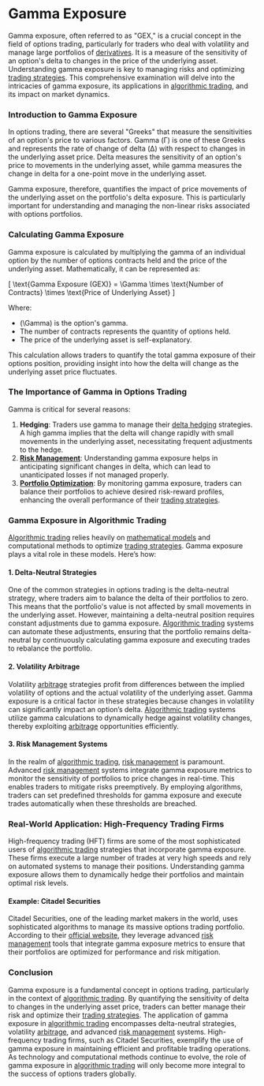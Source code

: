 # Gamma Exposure

Gamma exposure, often referred to as "GEX," is a crucial concept in the field of options trading, particularly for traders who deal with volatility and manage large portfolios of [derivatives](../d/derivatives.md). It is a measure of the sensitivity of an option's delta to changes in the price of the underlying asset. Understanding gamma exposure is key to managing risks and optimizing [trading strategies](../t/trading_strategies.md). This comprehensive examination will delve into the intricacies of gamma exposure, its applications in [algorithmic trading](../a/algorithmic_trading.md), and its impact on market dynamics.

### Introduction to Gamma Exposure

In options trading, there are several "Greeks" that measure the sensitivities of an option's price to various factors. Gamma (Γ) is one of these Greeks and represents the rate of change of delta (Δ) with respect to changes in the underlying asset price. Delta measures the sensitivity of an option's price to movements in the underlying asset, while gamma measures the change in delta for a one-point move in the underlying asset. 

Gamma exposure, therefore, quantifies the impact of price movements of the underlying asset on the portfolio's delta exposure. This is particularly important for understanding and managing the non-linear risks associated with options portfolios.

### Calculating Gamma Exposure

Gamma exposure is calculated by multiplying the gamma of an individual option by the number of options contracts held and the price of the underlying asset. Mathematically, it can be represented as:

\[ \text{Gamma Exposure (GEX)} = \Gamma \times \text{Number of Contracts} \times \text{Price of Underlying Asset} \]

Where:
- \(\Gamma\) is the option's gamma.
- The number of contracts represents the quantity of options held.
- The price of the underlying asset is self-explanatory.

This calculation allows traders to quantify the total gamma exposure of their options position, providing insight into how the delta will change as the underlying asset price fluctuates.

### The Importance of Gamma in Options Trading

Gamma is critical for several reasons:
1. **Hedging**: Traders use gamma to manage their [delta hedging](../d/delta_hedging.md) strategies. A high gamma implies that the delta will change rapidly with small movements in the underlying asset, necessitating frequent adjustments to the hedge.
2. **[Risk Management](../r/risk_management.md)**: Understanding gamma exposure helps in anticipating significant changes in delta, which can lead to unanticipated losses if not managed properly.
3. **[Portfolio Optimization](../p/portfolio_optimization.md)**: By monitoring gamma exposure, traders can balance their portfolios to achieve desired risk-reward profiles, enhancing the overall performance of their [trading strategies](../t/trading_strategies.md).

### Gamma Exposure in Algorithmic Trading

[Algorithmic trading](../a/algorithmic_trading.md) relies heavily on [mathematical models](../m/mathematical_models_in_trading.md) and computational methods to optimize [trading strategies](../t/trading_strategies.md). Gamma exposure plays a vital role in these models. Here’s how:

#### 1. Delta-Neutral Strategies

One of the common strategies in options trading is the delta-neutral strategy, where traders aim to balance the delta of their portfolios to zero. This means that the portfolio's value is not affected by small movements in the underlying asset. However, maintaining a delta-neutral position requires constant adjustments due to gamma exposure. [Algorithmic trading](../a/algorithmic_trading.md) systems can automate these adjustments, ensuring that the portfolio remains delta-neutral by continuously calculating gamma exposure and executing trades to rebalance the portfolio.

#### 2. Volatility Arbitrage

Volatility [arbitrage](../a/arbitrage.md) strategies profit from differences between the implied volatility of options and the actual volatility of the underlying asset. Gamma exposure is a critical factor in these strategies because changes in volatility can significantly impact an option’s delta. [Algorithmic trading](../a/algorithmic_trading.md) systems utilize gamma calculations to dynamically hedge against volatility changes, thereby exploiting [arbitrage](../a/arbitrage.md) opportunities efficiently.

#### 3. Risk Management Systems

In the realm of [algorithmic trading](../a/algorithmic_trading.md), [risk management](../r/risk_management.md) is paramount. Advanced [risk management](../r/risk_management.md) systems integrate gamma exposure metrics to monitor the sensitivity of portfolios to price changes in real-time. This enables traders to mitigate risks preemptively. By employing algorithms, traders can set predefined thresholds for gamma exposure and execute trades automatically when these thresholds are breached.

### Real-World Application: High-Frequency Trading Firms

High-frequency trading (HFT) firms are some of the most sophisticated users of [algorithmic trading](../a/algorithmic_trading.md) strategies that incorporate gamma exposure. These firms execute a large number of trades at very high speeds and rely on automated systems to manage their positions. Understanding gamma exposure allows them to dynamically hedge their portfolios and maintain optimal risk levels.

#### Example: Citadel Securities

Citadel Securities, one of the leading market makers in the world, uses sophisticated algorithms to manage its massive options trading portfolio. According to their [official website](https://www.citadelsecurities.com), they leverage advanced [risk management](../r/risk_management.md) tools that integrate gamma exposure metrics to ensure that their portfolios are optimized for performance and risk mitigation.

### Conclusion

Gamma exposure is a fundamental concept in options trading, particularly in the context of [algorithmic trading](../a/algorithmic_trading.md). By quantifying the sensitivity of delta to changes in the underlying asset price, traders can better manage their risk and optimize their [trading strategies](../t/trading_strategies.md). The application of gamma exposure in [algorithmic trading](../a/algorithmic_trading.md) encompasses delta-neutral strategies, volatility [arbitrage](../a/arbitrage.md), and advanced [risk management](../r/risk_management.md) systems. High-frequency trading firms, such as Citadel Securities, exemplify the use of gamma exposure in maintaining efficient and profitable trading operations. As technology and computational methods continue to evolve, the role of gamma exposure in [algorithmic trading](../a/algorithmic_trading.md) will only become more integral to the success of options traders globally.
